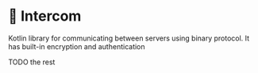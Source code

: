 # 📲 Intercom

Kotlin library for communicating between servers using binary protocol. It has built-in encryption and authentication

TODO the rest
